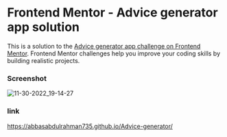 # Frontend Mentor - Advice generator app solution

This is a solution to the [Advice generator app challenge on Frontend Mentor](https://www.frontendmentor.io/challenges/advice-generator-app-QdUG-13db). Frontend Mentor challenges help you improve your coding skills by building realistic projects.

### Screenshot

![11-30-2022_19-14-27](https://user-images.githubusercontent.com/112791394/204867110-e3a811d9-00b5-462e-9f9e-04ccdfb21f08.gif)


### link

https://abbasabdulrahman735.github.io/Advice-generator/
